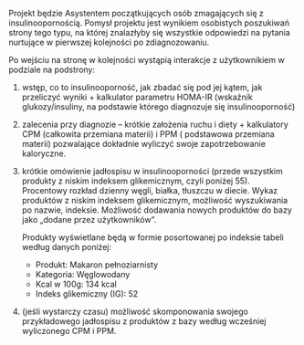 Projekt będzie Asystentem początkujących osób zmagających się z insulinoopornością.
Pomysł projektu jest wynikiem osobistych poszukiwań strony tego typu, na której znalazłyby się wszystkie odpowiedzi 
na pytania nurtujące w pierwszej kolejności po zdiagnozowaniu.


Po wejściu na stronę w kolejności wystąpią interakcje z użytkownikiem w podziale na podstrony:

1) wstęp, co to insulinooporność, jak  zbadać się pod jej kątem, jak przeliczyć wyniki + kalkulator parametru HOMA-IR 
  (wskaźnik glukozy/insuliny, na podstawie którego diagnozuje się insulinooporność)

2) zalecenia przy diagnozie – krótkie założenia ruchu i diety + kalkulatory CPM (całkowita przemiana materii) 
  i PPM ( podstawowa przemiana materii) pozwalające dokładnie wyliczyć swoje zapotrzebowanie kaloryczne.

3) krótkie omówienie jadłospisu w insulinooporności (przede wszystkim produkty z niskim indeksem glikemicznym, czyli poniżej 55). 
  Procentowy rozkład dzienny węgli, białka, tłuszczu w diecie.
  Wykaz produktów z niskim indeksem glikemicznym, możliwość wyszukiwania po nazwie, indeksie. 
  Możliwość dodawania nowych produktów do bazy jako „dodane przez użytkowników”.

    Produkty wyświetlane będą w formie posortowanej po indeksie tabeli według danych poniżej:

      - Produkt: Makaron pełnoziarnisty
      - Kategoria: Węglowodany
      - Kcal w 100g: 134 kcal
      - Indeks glikemiczny (IG): 52

4) (jeśli wystarczy czasu) możliwość skomponowania swojego przykładowego jadłospisu z produktów z bazy według wcześniej 
  wyliczonego CPM i PPM.


